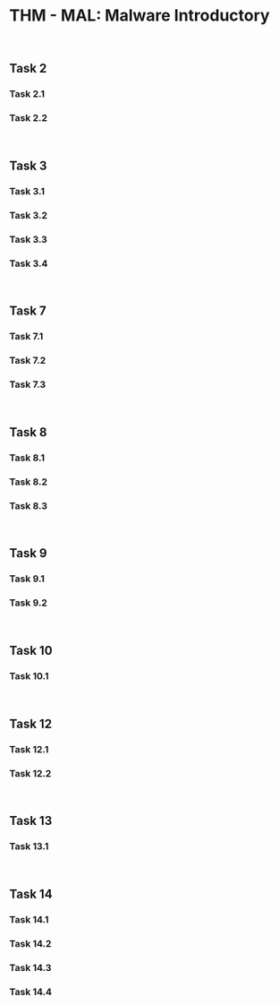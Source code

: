 # THM - MAL: Malware Introductory

<br>

## Task 2

### Task 2.1

> 

### Task 2.2

> 

<br>

## Task 3

### Task 3.1

> 

### Task 3.2

> 

### Task 3.3

> 

### Task 3.4

> 

<br>

## Task 7

### Task 7.1

> 

### Task 7.2

> 

### Task 7.3

> 

<br>

## Task 8

### Task 8.1

> 

### Task 8.2

> 

### Task 8.3

> 

<br>

## Task 9

### Task 9.1

> 

### Task 9.2

> 

<br>

## Task 10

### Task 10.1

> 

<br>

## Task 12

### Task 12.1

> 

### Task 12.2

> 

<br>

## Task 13

### Task 13.1

> 

<br>

## Task 14

### Task 14.1

> 

### Task 14.2

> 

### Task 14.3

> 

### Task 14.4

> 

<br>

